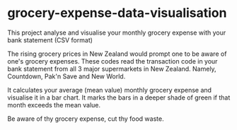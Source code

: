 # grocery-expense-data-visualisation

This project analyse and visualise your monthly grocery expense with your bank statement (CSV format)

The rising grocery prices in New Zealand would prompt one to be aware of one's grocery expenses.
These codes read the transaction code in your bank statement from all 3 major supermarkets in New Zealand. 
Namely, Countdown, Pak'n Save and New World.

It calculates your average (mean value) monthly grocery expense and visualise it in a bar chart.
It marks the bars in a deeper shade of green if that month exceeds the mean value.

Be aware of thy grocery expense, cut thy food waste.
